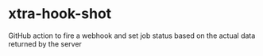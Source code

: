 # xtra-hook-shot
GitHub action to fire a webhook and set job status based on the actual data returned by the server
